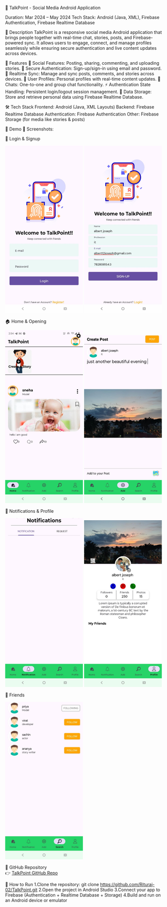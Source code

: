 📱 TalkPoint - Social Media Android Application

Duration: Mar 2024 – May 2024
Tech Stack: Android (Java, XML), Firebase Authentication, Firebase Realtime Database

📖 Description
TalkPoint is a responsive social media Android application that brings people together
with real-time chat, stories, posts, and Firebase-powered sync. It allows users to engage,
connect, and manage profiles seamlessly while ensuring secure authentication and live content updates across devices.

🚀 Features
📝 Social Features: Posting, sharing, commenting, and uploading stories.
🔐 Secure Authentication: Sign-up/sign-in using email and password.
🔄 Realtime Sync: Manage and sync posts, comments, and stories across devices.
👤 User Profiles: Personal profiles with real-time content updates.
💬 Chats: One-to-one and group chat functionality.
⚡ Authentication State Handling: Persistent login/logout session management.
📂 Data Storage: Store and retrieve personal data using Firebase Realtime Database.

🛠️ Tech Stack
Frontend: Android (Java, XML Layouts)
Backend: Firebase Realtime Database
Authentication: Firebase Authentication
Other: Firebase Storage (for media like stories & posts)

🎥 Demo
📸 Screenshots:

🔐 Login & Signup

<img src="https://github.com/Rituraj-02/TalkPoint/blob/master/Talk%20Point/Login%20page.jpeg" width="250"/>  <img src="https://github.com/Rituraj-02/TalkPoint/blob/master/Talk%20Point/Sign-up%20page.jpeg" width="250"/>

🏠 Home & Opening

<img src="https://github.com/Rituraj-02/TalkPoint/blob/master/Talk%20Point/Opening%20page.jpeg" width="250"/>  <img src="https://github.com/Rituraj-02/TalkPoint/blob/master/Talk%20Point/Create%20post%20Page.jpeg" width="250"/>

🔔 Notifications & Profile

<img src="https://github.com/Rituraj-02/TalkPoint/blob/master/Talk%20Point/Notification%20page.jpeg" width="250"/>  <img src="https://github.com/Rituraj-02/TalkPoint/blob/master/Talk%20Point/User%20details%20page.jpeg" width="250"/>

👥 Friends

<img src="https://github.com/Rituraj-02/TalkPoint/blob/master/Talk%20Point/Friend%20list.jpeg" width="250"/>

🔗 GitHub Repository  
👉 [TalkPoint GitHub Repo](https://github.com/Rituraj-02/TalkPoint.git) 

📌 How to Run 
1.Clone the repository: git clone https://github.com/Rituraj-02/TalkPoint.git
2.Open the project in Android Studio
3.Connect your app to Firebase (Authentication + Realtime Database + Storage)
4.Build and run on an Android device or emulator

